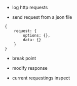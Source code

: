 - log http requests

- send request from a json file

```
{
    request: {
        options: {},
        data: {}
    }
}
```

- break point

- modify response

- current requestings inspect
